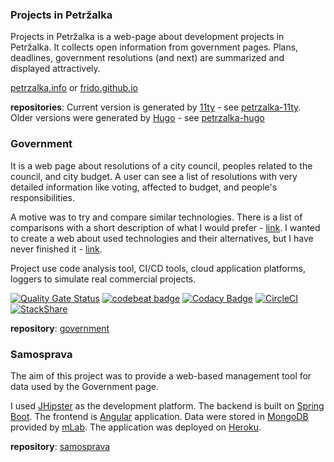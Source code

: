 ### Projects in Petržalka

Projects in Petržalka is a web-page about development projects in Petržalka. It collects open information from government pages. Plans, deadlines, government resolutions (and next) are summarized and displayed attractively.

[petrzalka.info](http://petrzalka.info/) or [frido.github.io](https://github.com/frido/frido.github.io)

**repositories**: Current version is generated by [11ty](https://www.11ty.dev/) - see [petrzalka-11ty](https://github.com/frido/petrzalka-11ty). Older versions were generated by [Hugo](https://gohugo.io/) - see [petrzalka-hugo](https://github.com/frido/petrzalka-hugo)

### Government

It is a web page about resolutions of a city council, peoples related to the council, and city budget. A user can see a list of resolutions with very detailed information like voting, affected to budget, and people's responsibilities.

A motive was to try and compare similar technologies. There is a list of comparisons with a short description of what I would prefer - [link](https://petrzalka.info/government/). I wanted to create a web about used technologies and their alternatives, but I have never finished it - [link](https://petrzalka.info/government-page/).

Project use code analysis tool, CI/CD tools, cloud application platforms, loggers to simulate real commercial projects.

[![Quality Gate Status](https://sonarcloud.io/api/project_badges/measure?project=frido%3Asamosprava&metric=alert_status)](https://sonarcloud.io/dashboard?id=frido%3Asamosprava)
[![codebeat badge](https://codebeat.co/badges/796fdd58-d3cb-4e82-b8a9-7e8765e8b3d8)](https://codebeat.co/projects/github-com-frido-government-master)
[![Codacy Badge](https://api.codacy.com/project/badge/Grade/f7099cd093f6431eb759942b43f08dce)](https://www.codacy.com/app/frido/government?utm_source=github.com&amp;utm_medium=referral&amp;utm_content=frido/government&amp;utm_campaign=Badge_Grade)
[![CircleCI](https://circleci.com/gh/frido/government.svg?style=svg)](https://circleci.com/gh/frido/government)
[![StackShare](http://img.shields.io/badge/tech-stack-0690fa.svg?style=flat)](https://stackshare.io/samosprava/samosprava)

**repository**: [government](https://github.com/frido/government)

### Samosprava

The aim of this project was to provide a web-based management tool for data used by the Government page.

I used [JHipster](https://www.jhipster.tech/) as the development platform. The backend is built on [Spring Boot](https://spring.io/projects/spring-boot). The frontend is [Angular](https://angular.io/) application. Data were stored in [MongoDB](https://www.mongodb.com/) provided by [mLab](https://mlab.com/). The application was deployed on [Heroku](https://www.heroku.com/home#).

**repository**: [samosprava](https://github.com/frido/samosprava)

<!--
**frido/frido** is a ✨ _special_ ✨ repository because its `README.md` (this file) appears on your GitHub profile.

Here are some ideas to get you started:

- 🔭 I’m currently working on ...
- 🌱 I’m currently learning ...
- 👯 I’m looking to collaborate on ...
- 🤔 I’m looking for help with ...
- 💬 Ask me about ...
- 📫 How to reach me: ...
- 😄 Pronouns: ...
- ⚡ Fun fact: ...
-->
